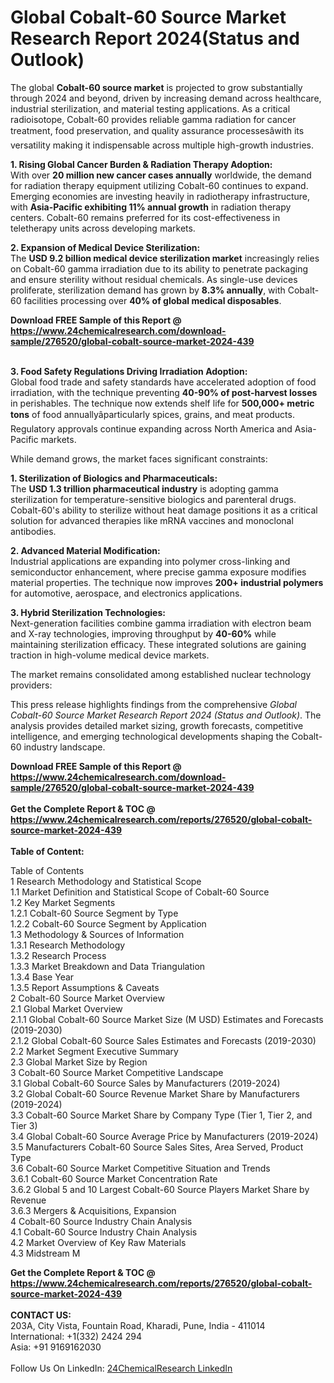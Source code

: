 <h1>Global Cobalt-60 Source Market Research Report 2024(Status and Outlook)</h1><p>The global <strong>Cobalt-60 source market</strong> is projected to grow substantially through 2024 and beyond, driven by increasing demand across healthcare, industrial sterilization, and material testing applications. As a critical radioisotope, Cobalt-60 provides reliable gamma radiation for cancer treatment, food preservation, and quality assurance processesâwith its versatility making it indispensable across multiple high-growth industries.</p><p><strong>1. Rising Global Cancer Burden &amp; Radiation Therapy Adoption:</strong><br>
With over <strong>20 million new cancer cases annually</strong> worldwide, the demand for radiation therapy equipment utilizing Cobalt-60 continues to expand. Emerging economies are investing heavily in radiotherapy infrastructure, with <strong>Asia-Pacific exhibiting 11% annual growth</strong> in radiation therapy centers. Cobalt-60 remains preferred for its cost-effectiveness in teletherapy units across developing markets.</p><p><strong>2. Expansion of Medical Device Sterilization:</strong><br>
The <strong>USD 9.2 billion medical device sterilization market</strong> increasingly relies on Cobalt-60 gamma irradiation due to its ability to penetrate packaging and ensure sterility without residual chemicals. As single-use devices proliferate, sterilization demand has grown by <strong>8.3% annually</strong>, with Cobalt-60 facilities processing over <strong>40% of global medical disposables</strong>.</p><div><b>Download FREE Sample of this Report @ 
            <a href="https://www.24chemicalresearch.com/download-sample/276520/global-cobalt-source-market-2024-439">
            https://www.24chemicalresearch.com/download-sample/276520/global-cobalt-source-market-2024-439</a></b></div><br><p><strong>3. Food Safety Regulations Driving Irradiation Adoption:</strong><br>
Global food trade and safety standards have accelerated adoption of food irradiation, with the technique preventing <strong>40-90% of post-harvest losses</strong> in perishables. The technique now extends shelf life for <strong>500,000+ metric tons</strong> of food annuallyâparticularly spices, grains, and meat products. Regulatory approvals continue expanding across North America and Asia-Pacific markets.</p><p>While demand grows, the market faces significant constraints:</p><p><strong>1. Sterilization of Biologics and Pharmaceuticals:</strong><br>
The <strong>USD 1.3 trillion pharmaceutical industry</strong> is adopting gamma sterilization for temperature-sensitive biologics and parenteral drugs. Cobalt-60's ability to sterilize without heat damage positions it as a critical solution for advanced therapies like mRNA vaccines and monoclonal antibodies.</p><p><strong>2. Advanced Material Modification:</strong><br>
Industrial applications are expanding into polymer cross-linking and semiconductor enhancement, where precise gamma exposure modifies material properties. The technique now improves <strong>200+ industrial polymers</strong> for automotive, aerospace, and electronics applications.</p><p><strong>3. Hybrid Sterilization Technologies:</strong><br>
Next-generation facilities combine gamma irradiation with electron beam and X-ray technologies, improving throughput by <strong>40-60%</strong> while maintaining sterilization efficacy. These integrated solutions are gaining traction in high-volume medical device markets.</p><p>The market remains consolidated among established nuclear technology providers:</p><p>This press release highlights findings from the comprehensive <em>Global Cobalt-60 Source Market Research Report 2024 (Status and Outlook)</em>. The analysis provides detailed market sizing, growth forecasts, competitive intelligence, and emerging technological developments shaping the Cobalt-60 industry landscape.</p><div><b>Download FREE Sample of this Report @ 
            <a href="https://www.24chemicalresearch.com/download-sample/276520/global-cobalt-source-market-2024-439">
            https://www.24chemicalresearch.com/download-sample/276520/global-cobalt-source-market-2024-439</a></b></div><br><div><b>Get the Complete Report & TOC @ 
            <a href="https://www.24chemicalresearch.com/reports/276520/global-cobalt-source-market-2024-439">
            https://www.24chemicalresearch.com/reports/276520/global-cobalt-source-market-2024-439</a></b></div><br>
            <b>Table of Content:</b><p>Table of Contents<br />
1 Research Methodology and Statistical Scope<br />
1.1 Market Definition and Statistical Scope of Cobalt-60 Source<br />
1.2 Key Market Segments<br />
1.2.1 Cobalt-60 Source Segment by Type<br />
1.2.2 Cobalt-60 Source Segment by Application<br />
1.3 Methodology & Sources of Information<br />
1.3.1 Research Methodology<br />
1.3.2 Research Process<br />
1.3.3 Market Breakdown and Data Triangulation<br />
1.3.4 Base Year<br />
1.3.5 Report Assumptions & Caveats<br />
2 Cobalt-60 Source Market Overview<br />
2.1 Global Market Overview<br />
2.1.1 Global Cobalt-60 Source Market Size (M USD) Estimates and Forecasts (2019-2030)<br />
2.1.2 Global Cobalt-60 Source Sales Estimates and Forecasts (2019-2030)<br />
2.2 Market Segment Executive Summary<br />
2.3 Global Market Size by Region<br />
3 Cobalt-60 Source Market Competitive Landscape<br />
3.1 Global Cobalt-60 Source Sales by Manufacturers (2019-2024)<br />
3.2 Global Cobalt-60 Source Revenue Market Share by Manufacturers (2019-2024)<br />
3.3 Cobalt-60 Source Market Share by Company Type (Tier 1, Tier 2, and Tier 3)<br />
3.4 Global Cobalt-60 Source Average Price by Manufacturers (2019-2024)<br />
3.5 Manufacturers Cobalt-60 Source Sales Sites, Area Served, Product Type<br />
3.6 Cobalt-60 Source Market Competitive Situation and Trends<br />
3.6.1 Cobalt-60 Source Market Concentration Rate<br />
3.6.2 Global 5 and 10 Largest Cobalt-60 Source Players Market Share by Revenue<br />
3.6.3 Mergers & Acquisitions, Expansion<br />
4 Cobalt-60 Source Industry Chain Analysis<br />
4.1 Cobalt-60 Source Industry Chain Analysis<br />
4.2 Market Overview of Key Raw Materials<br />
4.3 Midstream M</p><div><b>Get the Complete Report & TOC @ 
            <a href="https://www.24chemicalresearch.com/reports/276520/global-cobalt-source-market-2024-439">
            https://www.24chemicalresearch.com/reports/276520/global-cobalt-source-market-2024-439</a></b></div><br><b>CONTACT US:</b><br>
            203A, City Vista, Fountain Road, Kharadi, Pune, India - 411014<br>
            International: +1(332) 2424 294<br>
            Asia: +91 9169162030 <br><br>
            Follow Us On LinkedIn: <a href="https://www.linkedin.com/company/24chemicalresearch/">24ChemicalResearch LinkedIn</a>